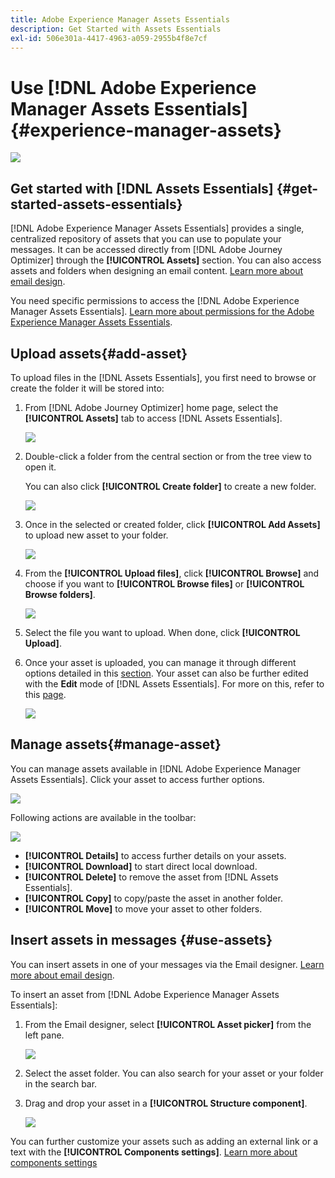 ```yaml
---
title: Adobe Experience Manager Assets Essentials
description: Get Started with Assets Essentials
exl-id: 506e301a-4417-4963-a059-2955b4f8e7cf
---
```

# Use [!DNL Adobe Experience Manager Assets Essentials]  {#experience-manager-assets}

![](assets/do-not-localize/badge.png)

## Get started with [!DNL Assets Essentials] {#get-started-assets-essentials}

[!DNL Adobe Experience Manager Assets Essentials] provides a single, centralized repository of assets that you can use to populate your messages. It can be accessed directly from [!DNL Adobe Journey Optimizer] through the **[!UICONTROL Assets]** section. You can also access assets and folders when designing an email content. [Learn more about email design](design-emails.md).

You need specific permissions to access the [!DNL Adobe Experience Manager Assets Essentials]. [Learn more about permissions for the Adobe Experience Manager Assets Essentials](permissions.md#assets-permissions).

## Upload assets{#add-asset}

To upload files in the [!DNL Assets Essentials], you first need to browse or create the folder it will be stored into:

1. From [!DNL Adobe Journey Optimizer] home page, select the **[!UICONTROL Assets]** tab to access [!DNL Assets Essentials].

    ![](assets/media_library_1.png)

1. Double-click a folder from the central section or from the tree view to open it.

    You can also click **[!UICONTROL Create folder]** to create a new folder.

    ![](assets/media_library_8.png)

1. Once in the selected or created folder, click **[!UICONTROL Add Assets]** to upload new asset to your folder.

    ![](assets/media_library_2.png)

1. From the **[!UICONTROL Upload files]**, click **[!UICONTROL Browse]** and choose if you want to **[!UICONTROL Browse files]** or **[!UICONTROL Browse folders]**.

    ![](assets/media_library_3.png)

1. Select the file you want to upload. When done, click **[!UICONTROL Upload]**.

1. Once your asset is uploaded, you can manage it through different options detailed in this [section](#manage-asset). Your asset can also be further edited with the **Edit** mode of [!DNL Assets Essentials]. For more on this, refer to this [page](#edit-assets).

    ![](assets/media_library_12.png)

## Manage assets{#manage-asset}

You can manage assets available in [!DNL Adobe Experience Manager Assets Essentials]. Click your asset to access further options. 

![](assets/media_library_12.png)

Following actions are available in the toolbar:

![](assets/media_library_4.png)

* **[!UICONTROL Details]** to access further details on your assets.
* **[!UICONTROL Download]** to start direct local download.
* **[!UICONTROL Delete]** to remove the asset from [!DNL Assets Essentials].
* **[!UICONTROL Copy]** to copy/paste the asset in another folder.
* **[!UICONTROL Move]** to move your asset to other folders.

## Insert assets in messages {#use-assets}

You can insert assets in one of your messages via the Email designer. [Learn more about email design](design-emails.md).

To insert an asset from [!DNL Adobe Experience Manager Assets Essentials]:

1. From the Email designer, select **[!UICONTROL Asset picker]** from the left pane.

    ![](assets/media_library_5.png)

1. Select the asset folder. You can also search for your asset or your folder in the search bar.

1. Drag and drop your asset in a **[!UICONTROL Structure component]**.

    ![](assets/media_library_6.png)

You can further customize your assets such as adding an external link or a text with the **[!UICONTROL Components settings]**. [Learn more about components settings](content-components.md)

<!--

## Edit and modify assets {#edit-assets}

Your assets can be edited through the **[!UICONTROL Edit mode]** in [!DNL Assets Essentials]. Through this mode, you can crop, resize and rotate your asset. Click the **[!UICONTROL Edit]** button to access the editing mode of your asset.

![](assets/media_library_10.png)

Following actions are available in the toolbar:

![](assets/media_library_11.png)

* **[!UICONTROL Start crop]** to focus on only the content you want in your asset.
* **[!UICONTROL Rotate left]** to rotate your asset counter-clockwise by 90 degrees.
* **[!UICONTROL Rotate right]** to rotate your asset clockwise by 90 degrees.
* **[!UICONTROL Flip vertically]** to vertically mirror your asset.
* **[!UICONTROL Flip horizontally]** to horizontally mirror your asset.
* **[!UICONTROL Launch map]** to insert an image map. For more on this, refer to the [Add image maps](https://experienceleague.adobe.com/docs/experience-manager-65/assets/using/image-maps.html?lang=en#using) documentation.

## Share assets {#share-assets}

When using the Media library, each asset is saved in folders or sub-folders. You can choose to share your folders and which level of access to assign.

For more information on how to share access to your folders, refer to this [page](permissions.md#assets-permissions).

-->
